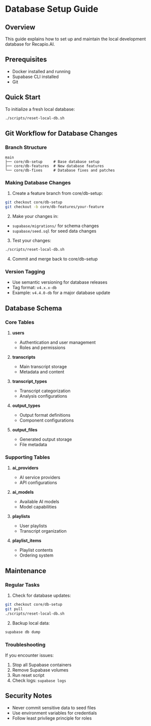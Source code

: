 # Database Setup Guide

## Overview
This guide explains how to set up and maintain the local development database for Recapio.AI.

## Prerequisites
- Docker installed and running
- Supabase CLI installed
- Git

## Quick Start
To initialize a fresh local database:
```bash
./scripts/reset-local-db.sh
```

## Git Workflow for Database Changes

### Branch Structure
```
main
├── core/db-setup     # Base database setup
├── core/db-features  # New database features
└── core/db-fixes     # Database fixes and patches
```

### Making Database Changes
1. Create a feature branch from core/db-setup:
```bash
git checkout core/db-setup
git checkout -b core/db-features/your-feature
```

2. Make your changes in:
- `supabase/migrations/` for schema changes
- `supabase/seed.sql` for seed data changes

3. Test your changes:
```bash
./scripts/reset-local-db.sh
```

4. Commit and merge back to core/db-setup

### Version Tagging
- Use semantic versioning for database releases
- Tag format: `v4.x.x-db`
- Example: `v4.4.0-db` for a major database update

## Database Schema

### Core Tables
1. **users**
   - Authentication and user management
   - Roles and permissions

2. **transcripts**
   - Main transcript storage
   - Metadata and content

3. **transcript_types**
   - Transcript categorization
   - Analysis configurations

4. **output_types**
   - Output format definitions
   - Component configurations

5. **output_files**
   - Generated output storage
   - File metadata

### Supporting Tables
1. **ai_providers**
   - AI service providers
   - API configurations

2. **ai_models**
   - Available AI models
   - Model capabilities

3. **playlists**
   - User playlists
   - Transcript organization

4. **playlist_items**
   - Playlist contents
   - Ordering system

## Maintenance

### Regular Tasks
1. Check for database updates:
```bash
git checkout core/db-setup
git pull
./scripts/reset-local-db.sh
```

2. Backup local data:
```bash
supabase db dump
```

### Troubleshooting
If you encounter issues:
1. Stop all Supabase containers
2. Remove Supabase volumes
3. Run reset script
4. Check logs: `supabase logs`

## Security Notes
- Never commit sensitive data to seed files
- Use environment variables for credentials
- Follow least privilege principle for roles 